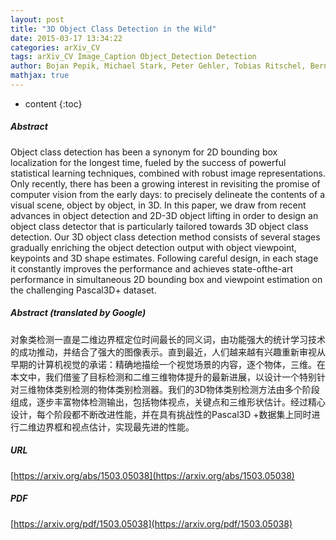 ```yaml
---
layout: post
title: "3D Object Class Detection in the Wild"
date: 2015-03-17 13:34:22
categories: arXiv_CV
tags: arXiv_CV Image_Caption Object_Detection Detection
author: Bojan Pepik, Michael Stark, Peter Gehler, Tobias Ritschel, Bernt Schiele
mathjax: true
---
```


* content
{:toc}

##### Abstract
Object class detection has been a synonym for 2D bounding box localization for the longest time, fueled by the success of powerful statistical learning techniques, combined with robust image representations. Only recently, there has been a growing interest in revisiting the promise of computer vision from the early days: to precisely delineate the contents of a visual scene, object by object, in 3D. In this paper, we draw from recent advances in object detection and 2D-3D object lifting in order to design an object class detector that is particularly tailored towards 3D object class detection. Our 3D object class detection method consists of several stages gradually enriching the object detection output with object viewpoint, keypoints and 3D shape estimates. Following careful design, in each stage it constantly improves the performance and achieves state-ofthe-art performance in simultaneous 2D bounding box and viewpoint estimation on the challenging Pascal3D+ dataset.

##### Abstract (translated by Google)
对象类检测一直是二维边界框定位时间最长的同义词，由功能强大的统计学习技术的成功推动，并结合了强大的图像表示。直到最近，人们越来越有兴趣重新审视从早期的计算机视觉的承诺：精确地描绘一个视觉场景的内容，逐个物体，三维。在本文中，我们借鉴了目标检测和二维三维物体提升的最新进展，以设计一个特别针对三维物体类别检测的物体类别检测器。我们的3D物体类别检测方法由多个阶段组成，逐步丰富物体检测输出，包括物体视点，关键点和三维形状估计。经过精心设计，每个阶段都不断改进性能，并在具有挑战性的Pascal3D +数据集上同时进行二维边界框和视点估计，实现最先进的性能。

##### URL
[https://arxiv.org/abs/1503.05038](https://arxiv.org/abs/1503.05038)

##### PDF
[https://arxiv.org/pdf/1503.05038](https://arxiv.org/pdf/1503.05038)

